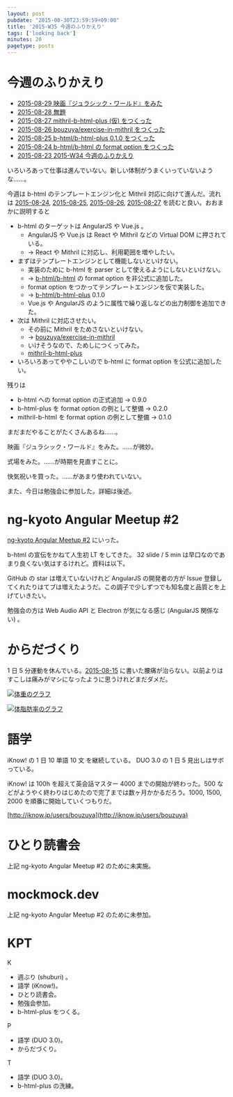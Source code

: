 ```yaml
---
layout: post
pubdate: "2015-08-30T23:59:59+09:00"
title: '2015-W35 今週のふりかえり'
tags: ['looking back']
minutes: 20
pagetype: posts
---
```

# 今週のふりかえり

- [2015-08-29 映画『ジュラシック・ワールド』をみた][2015-08-29]
- [2015-08-28 無題][2015-08-28]
- [2015-08-27 mithril-b-html-plus (仮) をつくった][2015-08-27]
- [2015-08-26 bouzuya/exercise-in-mithril をつくった][2015-08-26]
- [2015-08-25 b-html/b-html-plus 0.1.0 をつくった][2015-08-25]
- [2015-08-24 b-html/b-html の format option をつくった][2015-08-24]
- [2015-08-23 2015-W34 今週のふりかえり][2015-08-23]

いろいろあって仕事は進んでいない。新しい体制がうまくいっていないような……。

今週は b-html のテンプレートエンジン化と Mithril 対応に向けて進んだ。流れは [2015-08-24][], [2015-08-25][], [2015-08-26][], [2015-08-27][] を読むと良い。おおまかに説明すると

- b-html のターゲットは AngularJS や Vue.js 。
  - AngularJS や Vue.js は React や Mithril などの Virtual DOM に押されている。
  - → React や Mithril に対応し、利用範囲を増やしたい。
- まずはテンプレートエンジンとして機能しないといけない。
  - 実装のために b-html を parser として使えるようにしないといけない。
  - → [b-html/b-html][] の format option を非公式に追加した。
  - format option をつかってテンプレートエンジンを仮で実装した。
  - → [b-html/b-html-plus][] 0.1.0
  - Vue.js や AngularJS のように属性で繰り返しなどの出力制御を追加できた。
- 次は Mithril に対応させたい。
  - その前に Mithril をためさないといけない。
  - → [bouzuya/exercise-in-mithril][]
  - いけそうなので、ためしにつくってみた。
  - [mithril-b-html-plus](https://gist.github.com/bouzuya/6f9cee8d74c0684c36ba)
- いろいろあってややこしいので b-html に format option を公式に追加したい。

残りは

- b-html への format option の正式追加 → 0.9.0
- b-html-plus を format option の例として整備 → 0.2.0
- mithril-b-html を format option の例として整備 → 0.1.0

まだまだやることがたくさんあるね……。

映画『ジュラシック・ワールド』をみた。……が微妙。

式場をみた。……が時期を見直すことに。

快気祝いを買った。……があまり使われていない。

また、今日は勉強会に参加した。詳細は後述。

# ng-kyoto Angular Meetup #2

[ng-kyoto Angular Meetup #2](http://ng-kyoto.connpass.com/event/17663/) にいった。

b-html の宣伝をかねて人生初 LT をしてきた。 32 slide / 5 min は早口なのであまり良くない気はするけれど。資料は以下。

<script async class="speakerdeck-embed" data-id="045fc371e4174bedab437facfa139c67" data-ratio="1.29456384323641" src="//speakerdeck.com/assets/embed.js"></script>

GitHub の star は増えていないけれど AngularJS の開発者の方が Issue 登録してくれたりはてブは増えたようだ。この調子で少しずつでも知名度と品質とを上げていきたい。

勉強会の方は Web Audio API と Electron が気になる感じ (AngularJS 関係ない) 。

# からだづくり

1 日 5 分運動を休んでいる。[2015-08-15][] に書いた腰痛が治らない。以前よりはすこしは痛みがマシになったように思うけれどまだダメだ。

[![体重のグラフ][graph-weight-img]][graph-weight-url]

[![体脂肪率のグラフ][graph-percent-img]][graph-percent-url]

# 語学

iKnow! の 1 日 10 単語 10 文 を継続している。 DUO 3.0 の 1 日 5 見出しはサボっている。

iKnow! は 100h を超えて英会話マスター 4000 までの開始が終わった。500 などがようやく終わりはじめたので完了までは数ヶ月かかるだろう。1000, 1500, 2000 を順番に開始していくつもりだ。

[http://iknow.jp/users/bouzuya](http://iknow.jp/users/bouzuya)

# ひとり読書会

上記 ng-kyoto Angular Meetup #2 のために未実施。

# mockmock.dev

上記 ng-kyoto Angular Meetup #2 のために未参加。

# KPT

K

- 週ぶり (shuburi) 。
- 語学 (iKnow!)。
- ひとり読書会。
- 勉強会参加。
- b-html-plus をつくる。

P

- 語学 (DUO 3.0)。
- からだづくり。

T

- 語学 (DUO 3.0)。
- b-html-plus の洗練。

[graph-percent-img]: http://graph.hatena.ne.jp/bouzuya/graph?graphname=percent&startdate=2015-01-01&enddate=2015-08-30
[graph-percent-url]: http://graph.hatena.ne.jp/bouzuya/percent/?startdate=2015-01-01&enddate=2015-08-30
[graph-weight-img]: http://graph.hatena.ne.jp/bouzuya/graph?graphname=weight&startdate=2015-01-01&enddate=2015-08-30
[graph-weight-url]: http://graph.hatena.ne.jp/bouzuya/weight/?startdate=2015-01-01&enddate=2015-08-30
[bouzuya/b-html-plus]: https://github.com/bouzuya/b-html-plus
[2015-08-15]: http://blog.bouzuya.net/2015/08/15/
[2015-08-23]: http://blog.bouzuya.net/2015/08/23/
[2015-08-24]: http://blog.bouzuya.net/2015/08/24/
[2015-08-25]: http://blog.bouzuya.net/2015/08/25/
[2015-08-26]: http://blog.bouzuya.net/2015/08/26/
[2015-08-27]: http://blog.bouzuya.net/2015/08/27/
[2015-08-28]: http://blog.bouzuya.net/2015/08/28/
[2015-08-29]: http://blog.bouzuya.net/2015/08/29/
[b-html/b-html-plus]: https://github.com/b-html/b-html-plus
[b-html/b-html]: https://github.com/b-html/b-html
[bouzuya/exercise-in-mithril]: https://github.com/bouzuya/exercise-in-mithril

